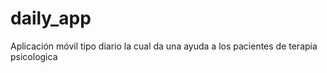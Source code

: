 # daily_app
 
Aplicación móvil tipo diario la cual da una ayuda a los pacientes de terapia psicologica
